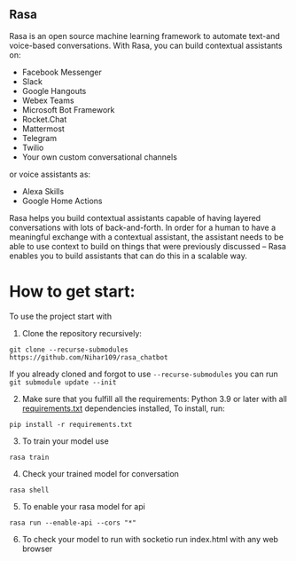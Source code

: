 ## Rasa 

Rasa is an open source machine learning framework to automate text-and voice-based conversations. With Rasa, you can build contextual assistants on:
- Facebook Messenger
- Slack
- Google Hangouts
- Webex Teams
- Microsoft Bot Framework
- Rocket.Chat
- Mattermost
- Telegram
- Twilio
- Your own custom conversational channels

or voice assistants as:
- Alexa Skills
- Google Home Actions

Rasa helps you build contextual assistants capable of having layered conversations with
lots of back-and-forth. In order for a human to have a meaningful exchange with a contextual
assistant, the assistant needs to be able to use context to build on things that were previously
discussed – Rasa enables you to build assistants that can do this in a scalable way.

# How to get start:

To use the project start with
1. Clone the repository recursively:

`git clone --recurse-submodules https://github.com/Nihar109/rasa_chatbot`

If you already cloned and forgot to use `--recurse-submodules` you can run `git submodule update --init`

2. Make sure that you fulfill all the requirements: Python 3.9 or later with all [requirements.txt](https://github.com/Nihar109/rasa_chatbot/requirements.txt) dependencies installed, To install, run:

`pip install -r requirements.txt`

3. To train your model use

`rasa train`

4. Check your trained model for conversation

`rasa shell`

5. To enable your rasa model for api 

`rasa run --enable-api --cors "*"`

6. To check your model to run with socketio run index.html with any web browser

